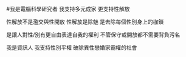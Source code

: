 #我是電腦科學研究者 我支持多元成家 更支持性解放

性解放不是濫交與性開放 性解放是除魅 是去除每個性別身上的枷鎖

是讓人對性/別有更自由表達自我的權利 不管保守或開放都不需要背負污名 

我是資訊人 我支持性別平權 破除異性戀婚家霸權的社會



